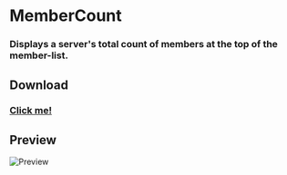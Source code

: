 # MemberCount
### Displays a server's total count of members at the top of the member-list.

## Download
### [Click me!](https://betterdiscord.app/Download?id=11)

## Preview
![Preview](https://github.com/Arashiryuu/crap/blob/master/ToastIntegrated/Previews/MemberCount/MemberCountPreview.png)
